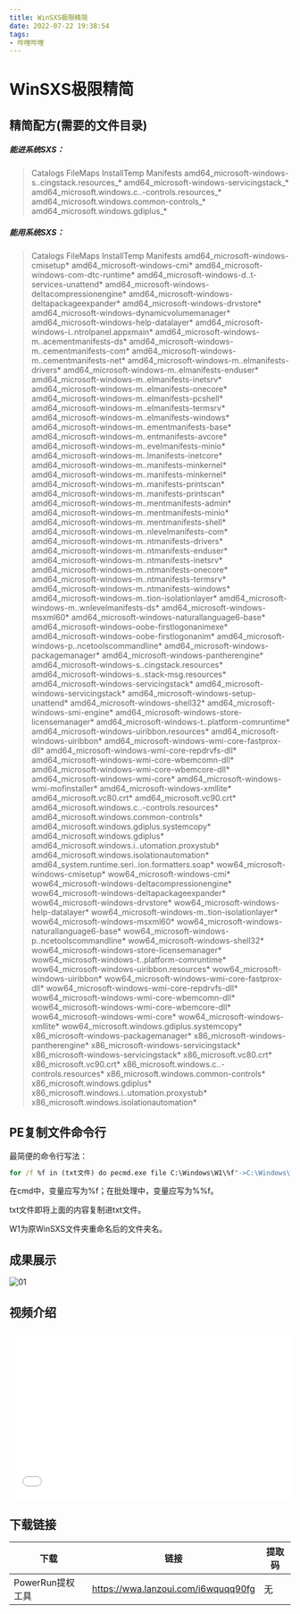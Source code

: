 ```yaml
---
title: WinSXS极限精简
date: 2022-07-22 19:38:54
tags:
- 哔哩哔哩
---
```


# WinSXS极限精简

## 精简配方(需要的文件目录)

##### 能进系统SXS：

> Catalogs
> FileMaps
> InstallTemp
> Manifests
> amd64_microsoft-windows-s..cingstack.resources_*
> amd64_microsoft-windows-servicingstack_*
> amd64_microsoft.windows.c..-controls.resources_*
> amd64_microsoft.windows.common-controls_*
> amd64_microsoft.windows.gdiplus_*

##### 能用系统SXS：

> Catalogs
> FileMaps
> InstallTemp
> Manifests
> amd64_microsoft-windows-cmisetup*
> amd64_microsoft-windows-cmi*
> amd64_microsoft-windows-com-dtc-runtime*
> amd64_microsoft-windows-d..t-services-unattend*
> amd64_microsoft-windows-deltacompressionengine*
> amd64_microsoft-windows-deltapackageexpander*
> amd64_microsoft-windows-drvstore*
> amd64_microsoft-windows-dynamicvolumemanager*
> amd64_microsoft-windows-help-datalayer*
> amd64_microsoft-windows-i..ntrolpanel.appxmain*
> amd64_microsoft-windows-m..acementmanifests-ds*
> amd64_microsoft-windows-m..cementmanifests-com*
> amd64_microsoft-windows-m..cementmanifests-net*
> amd64_microsoft-windows-m..elmanifests-drivers*
> amd64_microsoft-windows-m..elmanifests-enduser*
> amd64_microsoft-windows-m..elmanifests-inetsrv*
> amd64_microsoft-windows-m..elmanifests-onecore*
> amd64_microsoft-windows-m..elmanifests-pcshell*
> amd64_microsoft-windows-m..elmanifests-termsrv*
> amd64_microsoft-windows-m..elmanifests-windows*
> amd64_microsoft-windows-m..ementmanifests-base*
> amd64_microsoft-windows-m..entmanifests-avcore*
> amd64_microsoft-windows-m..evelmanifests-minio*
> amd64_microsoft-windows-m..lmanifests-inetcore*
> amd64_microsoft-windows-m..manifests-minkernel*
> amd64_microsoft-windows-m..manifests-minkernel*
> amd64_microsoft-windows-m..manifests-printscan*
> amd64_microsoft-windows-m..manifests-printscan*
> amd64_microsoft-windows-m..mentmanifests-admin*
> amd64_microsoft-windows-m..mentmanifests-minio*
> amd64_microsoft-windows-m..mentmanifests-shell*
> amd64_microsoft-windows-m..nlevelmanifests-com*
> amd64_microsoft-windows-m..ntmanifests-drivers*
> amd64_microsoft-windows-m..ntmanifests-enduser*
> amd64_microsoft-windows-m..ntmanifests-inetsrv*
> amd64_microsoft-windows-m..ntmanifests-onecore*
> amd64_microsoft-windows-m..ntmanifests-termsrv*
> amd64_microsoft-windows-m..ntmanifests-windows*
> amd64_microsoft-windows-m..tion-isolationlayer*
> amd64_microsoft-windows-m..wnlevelmanifests-ds*
> amd64_microsoft-windows-msxml60*
> amd64_microsoft-windows-naturallanguage6-base*
> amd64_microsoft-windows-oobe-firstlogonanimexe*
> amd64_microsoft-windows-oobe-firstlogonanim*
> amd64_microsoft-windows-p..ncetoolscommandline*
> amd64_microsoft-windows-packagemanager*
> amd64_microsoft-windows-pantherengine*
> amd64_microsoft-windows-s..cingstack.resources*
> amd64_microsoft-windows-s..stack-msg.resources*
> amd64_microsoft-windows-servicingstack*
> amd64_microsoft-windows-servicingstack*
> amd64_microsoft-windows-setup-unattend*
> amd64_microsoft-windows-shell32*
> amd64_microsoft-windows-smi-engine*
> amd64_microsoft-windows-store-licensemanager*
> amd64_microsoft-windows-t..platform-comruntime*
> amd64_microsoft-windows-uiribbon.resources*
> amd64_microsoft-windows-uiribbon*
> amd64_microsoft-windows-wmi-core-fastprox-dll*
> amd64_microsoft-windows-wmi-core-repdrvfs-dll*
> amd64_microsoft-windows-wmi-core-wbemcomn-dll*
> amd64_microsoft-windows-wmi-core-wbemcore-dll*
> amd64_microsoft-windows-wmi-core*
> amd64_microsoft-windows-wmi-mofinstaller*
> amd64_microsoft-windows-xmllite*
> amd64_microsoft.vc80.crt*
> amd64_microsoft.vc90.crt*
> amd64_microsoft.windows.c..-controls.resources*
> amd64_microsoft.windows.common-controls*
> amd64_microsoft.windows.gdiplus.systemcopy*
> amd64_microsoft.windows.gdiplus*
> amd64_microsoft.windows.i..utomation.proxystub*
> amd64_microsoft.windows.isolationautomation*
> amd64_system.runtime.seri..ion.formatters.soap*
> wow64_microsoft-windows-cmisetup*
> wow64_microsoft-windows-cmi*
> wow64_microsoft-windows-deltacompressionengine*
> wow64_microsoft-windows-deltapackageexpander*
> wow64_microsoft-windows-drvstore*
> wow64_microsoft-windows-help-datalayer*
> wow64_microsoft-windows-m..tion-isolationlayer*
> wow64_microsoft-windows-msxml60*
> wow64_microsoft-windows-naturallanguage6-base*
> wow64_microsoft-windows-p..ncetoolscommandline*
> wow64_microsoft-windows-shell32*
> wow64_microsoft-windows-store-licensemanager*
> wow64_microsoft-windows-t..platform-comruntime*
> wow64_microsoft-windows-uiribbon.resources*
> wow64_microsoft-windows-uiribbon*
> wow64_microsoft-windows-wmi-core-fastprox-dll*
> wow64_microsoft-windows-wmi-core-repdrvfs-dll*
> wow64_microsoft-windows-wmi-core-wbemcomn-dll*
> wow64_microsoft-windows-wmi-core-wbemcore-dll*
> wow64_microsoft-windows-wmi-core*
> wow64_microsoft-windows-xmllite*
> wow64_microsoft.windows.gdiplus.systemcopy*
> x86_microsoft-windows-packagemanager*
> x86_microsoft-windows-pantherengine*
> x86_microsoft-windows-servicingstack*
> x86_microsoft-windows-servicingstack*
> x86_microsoft.vc80.crt*
> x86_microsoft.vc90.crt*
> x86_microsoft.windows.c..-controls.resources*
> x86_microsoft.windows.common-controls*
> x86_microsoft.windows.gdiplus*
> x86_microsoft.windows.i..utomation.proxystub*
> x86_microsoft.windows.isolationautomation*

## PE复制文件命令行

最简便的命令行写法：

```cmd
for /f %f in (txt文件) do pecmd.exe file C:\Windows\W1\%f"->C:\Windows\WinSXS"
```


在cmd中，变量应写为%f；在批处理中，变量应写为%%f。

txt文件即将上面的内容复制进txt文件。

W1为原WinSXS文件夹重命名后的文件夹名。

## 成果展示

![01](007_01.png)

## 视频介绍

<div style="position: relative; padding: 30% 45%;">
    <iframe style="
        position: absolute; 
        width: 100%; 
        height: 100%; 
        left: 0; top: 0;" 
        src="//player.bilibili.com/player.html?aid=601231806&bvid=BV1wB4y1h7XU&cid=781089910&page=1"
        scrolling="no" 
        border="0" 
        frameborder="no" 
        framespacing="0" 
        allowfullscreen="true">
    </iframe>
</div>

## 下载链接

| 下载             | 链接                                | 提取码 |
| ---------------- | ----------------------------------- | ------ |
| PowerRun提权工具 | https://wwa.lanzoui.com/i6wquqq90fg | 无     |
